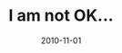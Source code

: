 ---
layout: base.njk
title : 'I am not OK...' 
view_title : 'I am not OK...' 
year : '2010' 
date : '2010-11-01' 
img_file : '/drawing/iamnotok.png' 
html_file : 'iamnotok' 
next_html : 'iguesswegotcarriedaway.html' 
year_order : '135' 
permalink : "title/{{html_file}}.html"
---